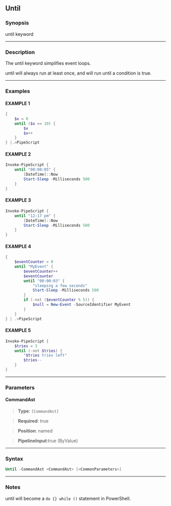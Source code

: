 Until
-----
### Synopsis
until keyword

---
### Description

The until keyword simplifies event loops.

until will always run at least once, and will run until a condition is true.

---
### Examples
#### EXAMPLE 1
```PowerShell
{
    $x = 0
    until ($x == 10) {
        $x            
        $x++
    }        
} |.>PipeScript
```

#### EXAMPLE 2
```PowerShell
Invoke-PipeScript {
    until "00:00:05" {
        [DateTime]::Now
        Start-Sleep -Milliseconds 500
    } 
}
```

#### EXAMPLE 3
```PowerShell
Invoke-PipeScript {
    until "12:17 pm" {
        [DateTime]::Now
        Start-Sleep -Milliseconds 500
    } 
}
```

#### EXAMPLE 4
```PowerShell
{
    $eventCounter = 0
    until "MyEvent" {
        $eventCounter++
        $eventCounter
        until "00:00:03" {
            "sleeping a few seconds"
            Start-Sleep -Milliseconds 500
        }
        if (-not ($eventCounter % 5)) {
            $null = New-Event -SourceIdentifier MyEvent
        }
    }
} | .>PipeScript
```

#### EXAMPLE 5
```PowerShell
Invoke-PipeScript {
    $tries = 3
    until (-not $tries) {
        "$tries tries left"
        $tries--            
    }
}
```

---
### Parameters
#### **CommandAst**

> **Type**: ```[CommandAst]```

> **Required**: true

> **Position**: named

> **PipelineInput**:true (ByValue)



---
### Syntax
```PowerShell
Until -CommandAst <CommandAst> [<CommonParameters>]
```
---
### Notes
until will become a ```do {} while ()``` statement in PowerShell.

